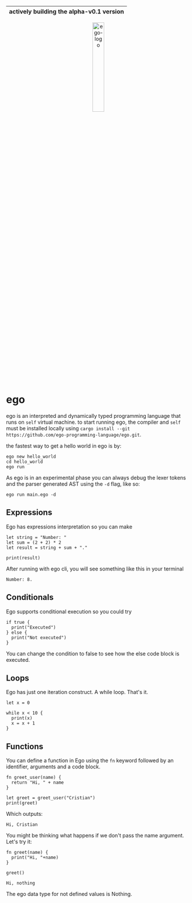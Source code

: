 | actively building the alpha-v0.1 version  |
|---|


<p align="center">
  <img src="https://github.com/noreplydev/ego/assets/99766455/bc73b659-27d3-49ec-9951-eca6bd1f26e8" alt="ego-logo" width="25%">
</p>

# ego
ego is an interpreted and dynamically typed programming language that runs on `self` virtual machine. to start running ego, the compiler and `self` must be installed locally using `cargo install --git https://github.com/ego-programming-language/ego.git`. 

the fastest way to get a hello world in ego is by: 

```ego
ego new hello_world
cd hello_world
ego run
```

As ego is in an experimental phase you can always debug the lexer tokens and the parser generated AST using the `-d` flag, like so: 

```ego
ego run main.ego -d
```

## Expressions
Ego has expressions interpretation so you can make 

```ego
let string = "Number: "
let sum = (2 + 2) * 2
let result = string + sum + "."

print(result)
```

After running with ego cli, you will see something like this in your terminal
```
Number: 8.
```

## Conditionals
Ego supports conditional execution so you could try

```ego
if true {
  print("Executed")
} else {
  print("Not executed")
}
```

You can change the condition to false to see how the else code block is executed.

## Loops
Ego has just one iteration construct. A while loop. That's it.

```ego
let x = 0

while x < 10 {
  print(x)
  x = x + 1
}
```

## Functions 
You can define a function in Ego using the `fn` keyword followed by an identifier, arguments and a code block. 

```
fn greet_user(name) {
  return "Hi, " + name 
}

let greet = greet_user("Cristian")
print(greet)
```

Which outputs: 

```
Hi, Cristian
```

You might be thinking what happens if we don't pass the name argument. Let's try it: 

```
fn greet(name) {
  print("Hi, "+name)
}

greet()
```

```
Hi, nothing
```

The ego data type for not defined values is Nothing. 
